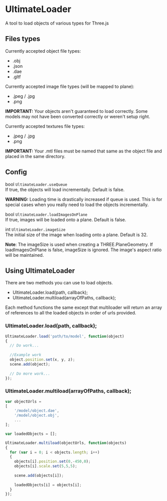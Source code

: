 # UltimateLoader
A tool to load objects of various types for Three.js

## Files types
Currently accepted object file types:
* .obj
* .json
* .dae
* .gltf

Currently accepted image file types (will be mapped to plane):
* .jpeg / .jpg
* .png

**IMPORTANT:** Your objects aren't guaranteed  to load correctly. Some models may not have been converted correctly or weren't setup right.

Currently accepted textures file types:
* .jpeg / .jpg
* .png

**IMPORTANT:** Your .mtl files must be named that same as the object file and placed in the same directory.

## Config
bool `UltimateLoader.useQueue`  
If true, the objects will load incrementally. Default is false.

**WARNING:** Loading time is drastically increased if queue is used. This is for special cases when you really need to load the objects incrementally.

bool `UltimateLoader.loadImagesOnPlane`  
If true, images will be loaded onto a plane. Default is false.

int `UltimateLoader.imageSize`  
The initial size of the image when loading onto a plane. Default is 32. 

**Note**: The imageSize is used when creating a THREE.PlaneGeometry. If loadImagesOnPlane is false, imageSize is ignored. The image's aspect ratio will be maintained.

## Using UltimateLoader

There are two methods you can use to load objects. 
* UltimateLoader.load(path, callback);
* UltimateLoader.multiload(arrayOfPaths, callback);

Each method functions the same except that multiloader will return an array of references to all the loaded objects in order of urls provided.

### UltimateLoader.load(path, callback);
```javascript
UltimateLoader.load('path/to/model', function(object)
{
  // Do work...
  
  //Example work
  object.position.set(x, y, z);
  scene.add(object);
  
  // Do more work...
});
```

### UltimateLoader.multiload(arrayOfPaths, callback);
```javascript
var objectUrls =
[
	'/model/object.dae',
	'/model/object.obj',
	...
];

var loadedObjects = [];

UltimateLoader.multiload(objectUrls, function(objects)
{
  for (var i = 0; i < objects.length; i++)
  {
  	objects[i].position.set(0,-450,0);
  	objects[i].scale.set(5,5,5);
  
  	scene.add(objects[i]);
  	
  	loadedObjects[i] = objects[i];
  }
});
```
